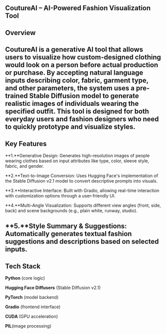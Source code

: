 ## CoutureAI – AI-Powered Fashion Visualization Tool

## Overview
CoutureAI is a generative AI tool that allows users to visualize how custom-designed clothing would look on a person before actual production or purchase. By accepting natural language inputs describing color, fabric, garment type, and other parameters, the system uses a pre-trained Stable Diffusion model to generate realistic images of individuals wearing the specified outfit. This tool is designed for both everyday users and fashion designers who need to quickly prototype and visualize styles.
---
## Key Features

**1.**Generative Design: Generates high-resolution images of people wearing clothes based on input attributes like type, color, sleeve style, fabric, and gender.

**2.**Text-to-Image Conversion: Uses Hugging Face's implementation of the Stable Diffusion v2.1 model to convert descriptive prompts into visuals.

**3.**Interactive Interface: Built with Gradio, allowing real-time interaction with customization options through a user-friendly UI.

**4.**Multi-Angle Visualization: Supports different view angles (front, side, back) and scene backgrounds (e.g., plain white, runway, studio).

**5.**Style Summary & Suggestions: Automatically generates textual fashion suggestions and descriptions based on selected inputs.
---
## Tech Stack

**Python** (core logic)

**Hugging Face Diffusers** (Stable Diffusion v2.1)

**PyTorch** (model backend)

**Gradio** (frontend interface)

**CUDA** (GPU acceleration)

**PIL**(image processing)